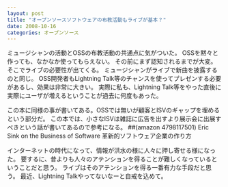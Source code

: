 ```yaml
---
layout: post
title: "オープンソースソフトウェアの布教活動もライブが基本？"
date: 2008-10-16
categories: オープンソース
---
```

ミュージシャンの活動とOSSの布教活動の共通点に気がついた。
OSSを黙々と作っても、なかなか使ってもらえない。
その前にまず認知されるまでが大変。そこでライブの必要性が出てくる。
ミュージシャンがライブで新曲を披露するのと同じ。
OSS開発者もLightning Talk等のチャンスを使ってプレゼンする必要があるし、効果は非常に大きい。
実際に私も、Lightning Talk等をやった直後に実際にユーザが増えるということが過去に何度もあった。

この本に同様の事が書いてある。OSSでは無いが顧客とISVのギャップを埋めるという部分だ。
この本では、小さなISVは雑誌に広告を出すより展示会に出展すべきという話が書いてあるので参考になる。
 ##(amazon 4798117501)  Eric Sink on the Business of Software 革新的ソフトウェア企業の作り方

インターネットの時代になって、情報が洪水の様に人々に押し寄せる様になった。
要するに、昔よりも人々のアテンションを得ることが難しくなっているということだと思う。
ライブはそのアテンションを得る一番有力な手段だと思う。
最近、Lightning Talkやってないなーと自戒を込めて。
